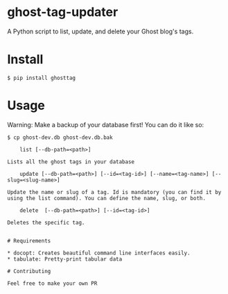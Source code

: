 # ghost-tag-updater
A Python script to list, update, and delete your Ghost blog's tags.

# Install

```
$ pip install ghosttag
```

# Usage

Warning: Make a backup of your database first! You can do it like so:

```
$ cp ghost-dev.db ghost-dev.db.bak

    list [--db-path=<path>]

Lists all the ghost tags in your database

    update [--db-path=<path>] [--id=<tag-id>] [--name=<tag-name>] [--slug=<slug-name>]

Update the name or slug of a tag. Id is mandatory (you can find it by using the list command). You can define the name, slug, or both.

    delete  [--db-path=<path>] [--id=<tag-id>]
    
Deletes the specific tag.
    
  
# Requirements

* docopt: Creates beautiful command line interfaces easily.
* tabulate: Pretty-print tabular data

# Contributing

Feel free to make your own PR
